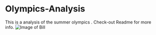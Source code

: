 # Olympics-Analysis
This is a analysis of the summer olympics . Check-out Readme for more info.
![Image of Bill](https://github.com/kartikparashar786/Olympics-Analysis/blob/main/olympics%20image.jpg)
